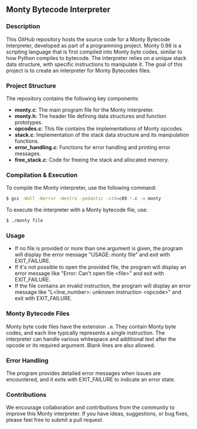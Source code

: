 ## Monty Bytecode Interpreter

### Description

This GitHub repository hosts the source code for a Monty Bytecode Interpreter, developed as part of a programming project. Monty 0.98 is a scripting language that is first compiled into Monty byte codes, similar to how Python compiles to bytecode. The interpreter relies on a unique stack data structure, with specific instructions to manipulate it. The goal of this project is to create an interpreter for Monty Bytecodes files.

### Project Structure

The repository contains the following key components:

- **monty.c**: The main program file for the Monty interpreter.
- **monty.h**: The header file defining data structures and function prototypes.
- **opcodes.c**: This file contains the implementations of Monty opcodes.
- **stack.c**: Implementation of the stack data structure and its manipulation functions.
- **error_handling.c**: Functions for error handling and printing error messages.
- **free_stack.c**: Code for freeing the stack and allocated memory.

### Compilation & Execution

To compile the Monty interpreter, use the following command:

```bash
$ gcc -Wall -Werror -Wextra -pedantic -std=c89 *.c -o monty
```

To execute the interpreter with a Monty bytecode file, use:

```bash
$ ./monty file
```

### Usage

- If no file is provided or more than one argument is given, the program will display the error message "USAGE: monty file" and exit with EXIT_FAILURE.
- If it's not possible to open the provided file, the program will display an error message like "Error: Can't open file \<file\>" and exit with EXIT_FAILURE.
- If the file contains an invalid instruction, the program will display an error message like "L\<line_number\>: unknown instruction \<opcode\>" and exit with EXIT_FAILURE.

### Monty Bytecode Files

Monty byte code files have the extension `.m`. They contain Monty byte codes, and each line typically represents a single instruction. The interpreter can handle various whitespace and additional text after the opcode or its required argument. Blank lines are also allowed.

### Error Handling

The program provides detailed error messages when issues are encountered, and it exits with EXIT_FAILURE to indicate an error state.

### Contributions

We encourage collaboration and contributions from the community to improve this Monty interpreter. If you have ideas, suggestions, or bug fixes, please feel free to submit a pull request.


